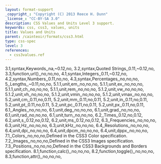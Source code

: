 ```yaml
---
layout: format-support
_copyright_: "Copyright (C) 2013 Reece H. Dunn"
_license_: "CC-BY-SA 3.0"
description: CSS Values and Units Level 3 support.
keywords: css, css3, values, units
title: Values and Units
parent: /cainteoir/formats/css3.html
type: css-spec
level: 3
references:
  - css3values.ref
---
```


3.1,syntax,Keywords,,na,~0.12,no,
3.2,syntax,Quoted Strings,,0.11,~0.12,no,
3.3,function,url(),,no,no,no,
4.1,syntax,Integers,,0.11,~0.12,no,
4.2,syntax,Numbers,,0.11,no,no,
4.3,syntax,Percentages,,no,no,no,
5,,Lengths,,~0.11,no,no,
5.1.1,unit,em,,no,no,no,
5.1.1,unit,ex,,no,no,no,
5.1.1,unit,ch,,no,no,no,
5.1.1,unit,rem,,no,no,no,
5.1.2,unit,vw,,no,no,no,
5.1.2,unit,vh,,no,no,no,
5.1.2,unit,vmin,,no,no,no,
5.1.2,unit,vmax,,no,no,no,
5.2,unit,cm,,0.11,no,0.11,
5.2,unit,mm,,0.11,no,0.11,
5.2,unit,in,,0.11,no,0.11,
5.2,unit,pt,,0.11,no,0.11,
5.2,unit,pc,,0.11,no,0.11,
5.2,unit,px,,0.11,no,0.11,
6.1,,Angles,,no,no,no,
6.1,unit,deg,,no,no,no,
6.1,unit,grad,,no,no,no,
6.1,unit,rad,,no,no,no,
6.1,unit,turn,,no,no,no,
6.2,,Times,,0.12,no,0.12,
6.2,unit,s,,0.12,no,0.12,
6.2,unit,ms,,0.12,no,0.12,
6.3,,Frequencies,,no,no,no,
6.3,unit,Hz,,no,no,no,
6.3,unit,kHz,,no,no,no,
6.4,,Resolutions,,no,no,no,
6.4,unit,dpi,,no,no,no,
6.4,unit,dpcm,,no,no,no,
6.4,unit,dppx,,no,no,no,
7.1,,Colors,,no,no,no,Defined in the CSS3 Color specification.
7.2,,Images,,no,no,no,Defined in the CSS3 Images specification.
7.3,,Positions,,no,no,no,Defined in the CSS3 Backgrounds and Borders specification.
8.1,function,calc(),,no,no,no,
8.2,function,toggle(),,no,no,no,
8.3,function,attr(),,no,no,no,
